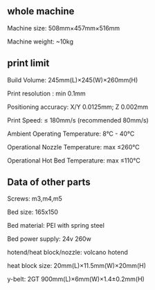 ## whole machine
Machine size: 508mm×457mm×516mm

Machine weight: ~10kg

## print limit
Build Volume: 245mm(L)×245(W)×260mm(H)

Print resolution : min 0.1mm

Positioning accuracy: X/Y 0.0125mm; Z 0.002mm

Print Speed: ≤ 180mm/s (recommended 80mm/s)

Ambient Operating Temperature: 8°C - 40°C

Operational Nozzle Temperature: max ≤260°C

Operational Hot Bed Temperature: max ≤110°C



## Data of other parts
Screws: m3,m4,m5

Bed size: 165x150

Bed material: PEI with spring steel

Bed power supply: 24v 260w

hotend/heat block/nozzle: volcano hotend

heat block size: 20mm(L)×11.5mm(W)×20mm(H)

y-belt: 2GT 900mm(L)×6mm(W)×1.4±0.2mm(H)
